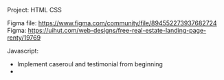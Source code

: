 Project: HTML CSS

Figma file: https://www.figma.com/community/file/894552273937682724
Figma: https://uihut.com/web-designs/free-real-estate-landing-page-renty/19769


Javascript:
- Implement caseroul and testimonial from beginning
- 